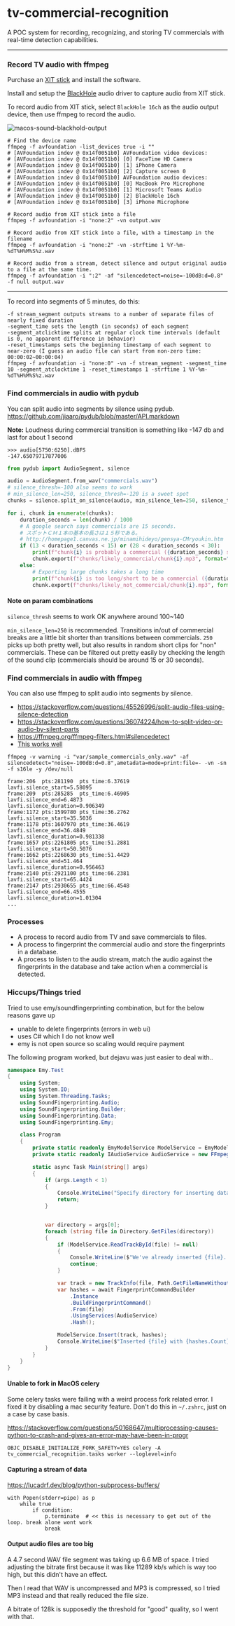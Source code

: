 # tv-commercial-recognition
A POC system for recording, recognizing, and storing TV commercials with real-time detection capabilities.

---

### Record TV audio with ffmpeg

Purchase an [XIT stick](https://www.pixela.co.jp/products/xit/stk100/) and install the software.

Install and setup the [BlackHole](https://github.com/ExistentialAudio/BlackHole) audio driver to capture audio from XIT stick.

To record audio from XIT stick, select `BlackHole 16ch` as the audio output device, then use ffmpeg to record the audio.

![macos-sound-blackhold-output](./images/macos-sound-blackhole-output.png)

```shell
# Find the device name
ffmpeg -f avfoundation -list_devices true -i ""
# [AVFoundation indev @ 0x14f0051b0] AVFoundation video devices:
# [AVFoundation indev @ 0x14f0051b0] [0] FaceTime HD Camera
# [AVFoundation indev @ 0x14f0051b0] [1] iPhone Camera
# [AVFoundation indev @ 0x14f0051b0] [2] Capture screen 0
# [AVFoundation indev @ 0x14f0051b0] AVFoundation audio devices:
# [AVFoundation indev @ 0x14f0051b0] [0] MacBook Pro Microphone
# [AVFoundation indev @ 0x14f0051b0] [1] Microsoft Teams Audio
# [AVFoundation indev @ 0x14f0051b0] [2] BlackHole 16ch
# [AVFoundation indev @ 0x14f0051b0] [3] iPhone Microphone

# Record audio from XIT stick into a file
ffmpeg -f avfoundation -i "none:2" -vn output.wav

# Record audio from XIT stick into a file, with a timestamp in the filename
ffmpeg -f avfoundation -i "none:2" -vn -strftime 1 %Y-%m-%dT%H%M%S%z.wav

# Record audio from a stream, detect silence and output original audio to a file at the same time.
ffmpeg -f avfoundation -i ":2" -af "silencedetect=noise=-100dB:d=0.8" -f null output.wav
```


---

To record into segments of 5 minutes, do this:
```
-f stream_segment outputs streams to a number of separate files of nearly fixed duration
-segment_time sets the length (in seconds) of each segment
-segment_atclicktime splits at regular clock time intervals (default is 0, no apparent difference in behavior)
-reset_timestamps sets the beginning timestamp of each segment to near-zero (I guess an audio file can start from non-zero time: 00:00:02~00:00:04)
ffmpeg -f avfoundation -i "none:0" -vn -f stream_segment -segment_time 10 -segment_atclocktime 1 -reset_timestamps 1 -strftime 1 %Y-%m-%dT%H%M%S%z.wav
```

### Find commercials in audio with pydub

You can split audio into segments by silence using pydub.
https://github.com/jiaaro/pydub/blob/master/API.markdown

**Note:** Loudness during commercial transition is something like -147 db and last for about 1 second
```
>>> audio[5750:6250].dBFS
-147.65079717877006
```

```py
from pydub import AudioSegment, silence

audio = AudioSegment.from_wav("commercials.wav")
# silence_thresh=-100 also seems to work
# min_silence_len=250, silence_thresh=-120 is a sweet spot
chunks = silence.split_on_silence(audio, min_silence_len=250, silence_thresh=-120, seek_step=1, keep_silence=False)

for i, chunk in enumerate(chunks):
    duration_seconds = len(chunk) / 1000
    # A google search says commercials are 15 seconds.
    # スポットＣＭ１本の基本の長さは１５秒である。
    # http://homepage1.canvas.ne.jp/minamihideyo/gensya-CMryoukin.htm
    if (13 < duration_seconds < 15) or (28 < duration_seconds < 30):
        print(f"chunk{i} is probably a commercial ({duration_seconds} seconds)")
        chunk.export(f"chunks/likely_commercial/chunk{i}.mp3", format="mp3")
    else:
        # Exporting large chunks takes a long time
        print(f"chunk{i} is too long/short to be a commercial ({duration_seconds} seconds)")
        chunk.export(f"chunks/likely_not_commercial/chunk{i}.mp3", format="mp3")
```

#### Note on param combinations

`silence_thresh` seems to work OK anywhere around 100~140

`min_silence_len=250` is recommended. Transitions in/out of commercial breaks are a little bit shorter than transitions between commercials. `250` picks up both pretty well, but also results in random short clips for "non" commercials. These can be filtered out pretty easily by checking the length of the sound clip (commercials should be around 15 or 30 seconds).

### Find commercials in audio with ffmpeg

You can also use ffmpeg to split audio into segments by silence.

* https://stackoverflow.com/questions/45526996/split-audio-files-using-silence-detection
* https://stackoverflow.com/questions/36074224/how-to-split-video-or-audio-by-silent-parts
* https://ffmpeg.org/ffmpeg-filters.html#silencedetect
* [This works well](https://gist.github.com/vi/2fe3eb63383fcfdad7483ac7c97e9deb)

```
ffmpeg -v warning -i "var/sample_commercials_only.wav" -af silencedetect="noise=-100dB:d=0.8",ametadata=mode=print:file=- -vn -sn -f s16le -y /dev/null

frame:206  pts:281190  pts_time:6.37619
lavfi.silence_start=5.58095
frame:209  pts:285285  pts_time:6.46905
lavfi.silence_end=6.4873
lavfi.silence_duration=0.906349
frame:1172 pts:1599780 pts_time:36.2762
lavfi.silence_start=35.5036
frame:1178 pts:1607970 pts_time:36.4619
lavfi.silence_end=36.4849
lavfi.silence_duration=0.981338
frame:1657 pts:2261805 pts_time:51.2881
lavfi.silence_start=50.5076
frame:1662 pts:2268630 pts_time:51.4429
lavfi.silence_end=51.464
lavfi.silence_duration=0.956463
frame:2140 pts:2921100 pts_time:66.2381
lavfi.silence_start=65.4424
frame:2147 pts:2930655 pts_time:66.4548
lavfi.silence_end=66.4555
lavfi.silence_duration=1.01304
...
```


### Processes

* A process to record audio from TV and save commercials to files.
* A process to fingerprint the commercial audio and store the fingerprints in a database.
* A process to listen to the audio stream, match the audio against the fingerprints in the database and take action when a commercial is detected.

### Hiccups/Things tried

Tried to use emy/soundfingerprinting combination, but for the below reasons gave up
- unable to delete fingerprints (errors in web ui)
- uses C# which I do not know well
- emy is not open source so scaling would require payment

The following program worked, but dejavu was just easier to deal with..

```csharp
namespace Emy.Test
{
    using System;
    using System.IO;
    using System.Threading.Tasks;
    using SoundFingerprinting.Audio;
    using SoundFingerprinting.Builder;
    using SoundFingerprinting.Data;
    using SoundFingerprinting.Emy;

    class Program
    {
        private static readonly EmyModelService ModelService = EmyModelService.NewInstance("localhost", 3399);
        private static readonly IAudioService AudioService = new FFmpegAudioService();

        static async Task Main(string[] args)
        {
            if (args.Length < 1)
            {
                Console.WriteLine("Specify directory for inserting data");
                return;
            }


            var directory = args[0];
            foreach (string file in Directory.GetFiles(directory))
            {
                if (ModelService.ReadTrackById(file) != null)
                {
                    Console.WriteLine($"We've already inserted {file}. Skipping.");
                    continue;
                }

                var track = new TrackInfo(file, Path.GetFileNameWithoutExtension(file), string.Empty);
                var hashes = await FingerprintCommandBuilder
                    .Instance
                    .BuildFingerprintCommand()
                    .From(file)
                    .UsingServices(AudioService)
                    .Hash();

                ModelService.Insert(track, hashes);
                Console.WriteLine($"Inserted {file} with {hashes.Count} fingerprints.");
            }
        }
    }
}
```


#### Unable to fork in MacOS celery

Some celery tasks were failing with a weird process fork related error.
I fixed it by disabling a mac security feature.
Don't do this in `~/.zshrc`, just on a case by case basis.

https://stackoverflow.com/questions/50168647/multiprocessing-causes-python-to-crash-and-gives-an-error-may-have-been-in-progr

```shell
OBJC_DISABLE_INITIALIZE_FORK_SAFETY=YES celery -A tv_commercial_recognition.tasks worker --loglevel=info
```

#### Capturing a stream of data

https://lucadrf.dev/blog/python-subprocess-buffers/

```
with Popen(stderr=pipe) as p
    while true
        if condition:
            p.terminate  # << this is necessary to get out of the loop. break alone wont work
            break
```

#### Output audio files are too big

A 4.7 second WAV file segment was taking up 6.6 MB of space.
I tried adjusting the bitrate first because it was like 11289 kb/s which is way too high,
but this didn't have an effect.

Then I read that WAV is uncompressed and MP3 is compressed, so I tried MP3 instead and
that really reduced the file size.

A bitrate of 128k is supposedly the threshold for "good" quality, so I went with that.
